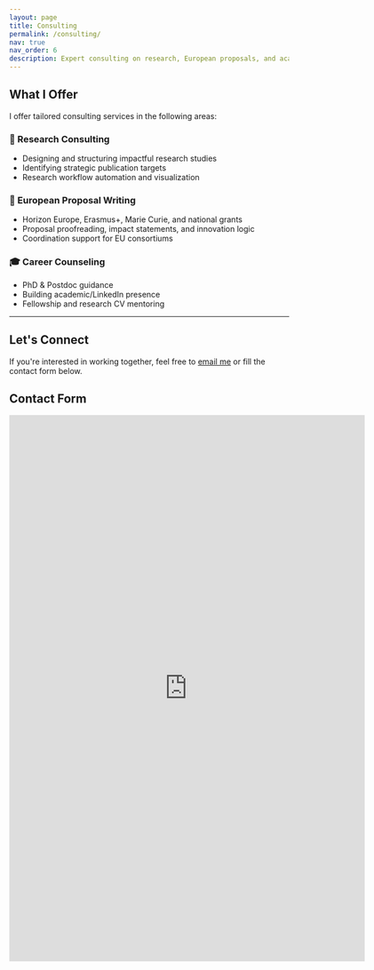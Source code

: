 ```yaml
---
layout: page
title: Consulting
permalink: /consulting/
nav: true
nav_order: 6
description: Expert consulting on research, European proposals, and academic career guidance.
---
```


## What I Offer

I offer tailored consulting services in the following areas:

### 📘 Research Consulting
- Designing and structuring impactful research studies
- Identifying strategic publication targets
- Research workflow automation and visualization

### 🧭 European Proposal Writing
- Horizon Europe, Erasmus+, Marie Curie, and national grants
- Proposal proofreading, impact statements, and innovation logic
- Coordination support for EU consortiums

### 🎓 Career Counseling
- PhD & Postdoc guidance
- Building academic/LinkedIn presence
- Fellowship and research CV mentoring

---

## Let's Connect

If you're interested in working together, feel free to [email me](mailto:g.narang@pm.univpm.it) or fill the contact form below.

## Contact Form

<iframe src="https://docs.google.com/forms/d/e/1FAIpQLScc6498PKTS_gDQGO20qhL_GrQfL1BB93K_FRI9OcxGOupQMA/viewform?embedded=true" width="640" height="984" frameborder="0" marginheight="0" marginwidth="0">Loading…</iframe>